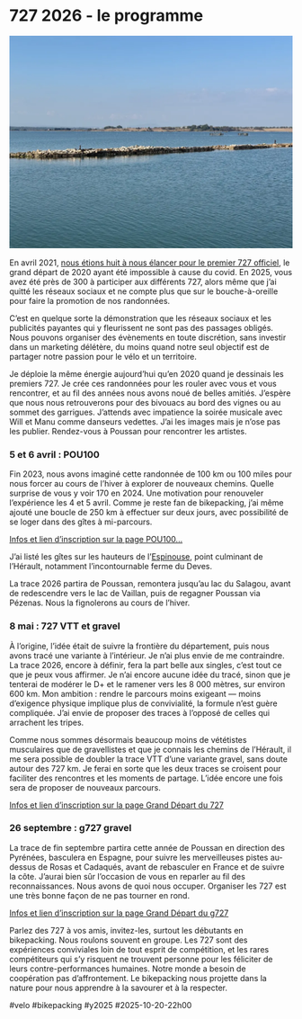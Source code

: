 # 727 2026 - le programme

![Nos paysages](_i/2025-10-14-164148-FrontignanVic-la-Gardiole.webp)

En avril 2021, [nous étions huit à nous élancer pour le premier 727 officiel](https://tcrouzet.com/2021/04/08/tour-de-lherault-bikepacking-agrandir-limaginaire/), le grand départ de 2020 ayant été impossible à cause du covid. En 2025, vous avez été près de 300 à participer aux différents 727, alors même que j’ai quitté les réseaux sociaux et ne compte plus que sur le bouche-à-oreille pour faire la promotion de nos randonnées.

C’est en quelque sorte la démonstration que les réseaux sociaux et les publicités payantes qui y fleurissent ne sont pas des passages obligés. Nous pouvons organiser des évènements en toute discrétion, sans investir dans un marketing délétère, du moins quand notre seul objectif est de partager notre passion pour le vélo et un territoire.

Je déploie la même énergie aujourd’hui qu’en 2020 quand je dessinais les premiers 727. Je crée ces randonnées pour les rouler avec vous et vous rencontrer, et au fil des années nous avons noué de belles amitiés. J’espère que nous nous retrouverons pour des bivouacs au bord des vignes ou au sommet des garrigues. J’attends avec impatience la soirée musicale avec Will et Manu comme danseurs vedettes. J’ai les images mais je n’ose pas les publier. Rendez-vous à Poussan pour rencontrer les artistes.

### 5 et 6 avril : POU100

Fin 2023, nous avons imaginé cette randonnée de 100 km ou 100 miles pour nous forcer au cours de l’hiver à explorer de nouveaux chemins. Quelle surprise de vous y voir 170 en 2024. Une motivation pour renouveler l’expérience les 4 et 5 avril. Comme je reste fan de bikepacking, j’ai même ajouté une boucle de 250 km à effectuer sur deux jours, avec possibilité de se loger dans des gîtes à mi-parcours.

[Infos et lien d’inscription sur la page POU100…](https://727bikepacking.fr/pou100/)

J’ai listé les gîtes sur les hauteurs de l’[Espinouse](https://fr.wikipedia.org/wiki/Caroux-Espinouse), point culminant de l’Hérault, notamment l’incontournable ferme du Deves.

La trace 2026 partira de Poussan, remontera jusqu’au lac du Salagou, avant de redescendre vers le lac de Vaillan, puis de regagner Poussan via Pézenas. Nous la fignolerons au cours de l’hiver.

### 8 mai : 727 VTT et gravel

À l’origine, l’idée était de suivre la frontière du département, puis nous avons tracé une variante à l’intérieur. Je n’ai plus envie de me contraindre. La trace 2026, encore à définir, fera la part belle aux singles, c’est tout ce que je peux vous affirmer. Je n’ai encore aucune idée du tracé, sinon que je tenterai de modérer le D+ et le ramener vers les 8 000 mètres, sur environ 600 km. Mon ambition : rendre le parcours moins exigeant — moins d’exigence physique implique plus de convivialité, la formule n’est guère compliquée. J’ai envie de proposer des traces à l’opposé de celles qui arrachent les tripes.

Comme nous sommes désormais beaucoup moins de vététistes musculaires que de gravellistes et que je connais les chemins de l’Hérault, il me sera possible de doubler la trace VTT d’une variante gravel, sans doute autour des 727 km. Je ferai en sorte que les deux traces se croisent pour faciliter des rencontres et les moments de partage. L’idée encore une fois sera de proposer de nouveaux parcours.

[Infos et lien d’inscription sur la page Grand Départ du 727](https://727bikepacking.fr/727-Grand-Depart/)

### 26 septembre : g727 gravel

La trace de fin septembre partira cette année de Poussan en direction des Pyrénées, basculera en Espagne, pour suivre les merveilleuses pistes au-dessus de Rosas et Cadaqués, avant de rebasculer en France et de suivre la côte. J’aurai bien sûr l’occasion de vous en reparler au fil des reconnaissances. Nous avons de quoi nous occuper. Organiser les 727 est une très bonne façon de ne pas tourner en rond.

[Infos et lien d’inscription sur la page Grand Départ du g727](https://727bikepacking.fr/g727-Grand-Depart/)

Parlez des 727 à vos amis, invitez-les, surtout les débutants en bikepacking. Nous roulons souvent en groupe. Les 727 sont des expériences conviviales loin de tout esprit de compétition, et les rares compétiteurs qui s’y risquent ne trouvent personne pour les féliciter de leurs contre-performances humaines. Notre monde a besoin de coopération pas d’affrontement. Le bikepacking nous projette dans la nature pour nous apprendre à la savourer et à la respecter.

#velo #bikepacking #y2025 #2025-10-20-22h00
